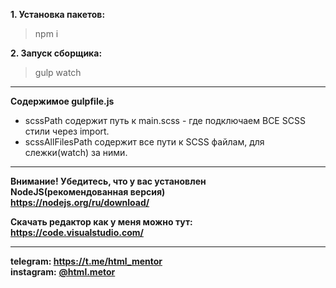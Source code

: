 **1. Установка пакетов:**
> npm i

**2. Запуск сборщика:**
> gulp watch

---
**Содержимое gulpfile.js**
- scssPath содержит путь к main.scss - где подключаем ВСЕ SCSS стили через import.
- scssAllFilesPath содержит все пути к SCSS файлам, для слежки(watch) за ними.

---
**Внимание! Убедитесь, что у вас установлен NodeJS(рекомендованная версия)**  
**https://nodejs.org/ru/download/**

**Скачать редактор как у меня можно тут:**  
**https://code.visualstudio.com/**


---
**telegram: https://t.me/html_mentor**  
**instagram:** **[@html.metor](https://www.instagram.com/html.mentor)**
